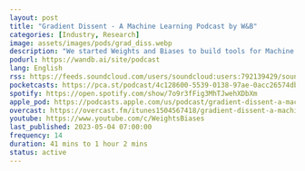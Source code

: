 ```yaml
---
layout: post
title: "Gradient Dissent - A Machine Learning Podcast by W&‪B‬"
categories: [Industry, Research]
image: assets/images/pods/grad_diss.webp
description: "We started Weights and Biases to build tools for Machine Learning practitioners because we care so much about the impact that Machine Learning can have in the world and we love working in the trenches with the people building these models. One of the most fun things about building these tools has been the conversations with ML practitioners and learning about the interesting things they're working on. This process has been so fun that we decided to open it up to the world and share what everyone is up to. We hope you have as much fun listening to it as we had making it!"
podurl: https://wandb.ai/site/podcast
lang: English
rss: https://feeds.soundcloud.com/users/soundcloud:users:792139429/sounds.rss
pocketcasts: https://pca.st/podcast/4c128600-5539-0138-97ae-0acc26574db2
spotify: https://open.spotify.com/show/7o9r3fFig3MhTJwehXDbXm
apple_pod: https://podcasts.apple.com/us/podcast/gradient-dissent-a-machine-learning-podcast-by-w-b/id1504567418
overcast: https://overcast.fm/itunes1504567418/gradient-dissent-a-machine-learning-podcast-by-w-b
youtube: https://www.youtube.com/c/WeightsBiases
last_published: 2023-05-04 07:00:00
frequency: 14
duration: 41 mins to 1 hour 2 mins
status: active
---
```

